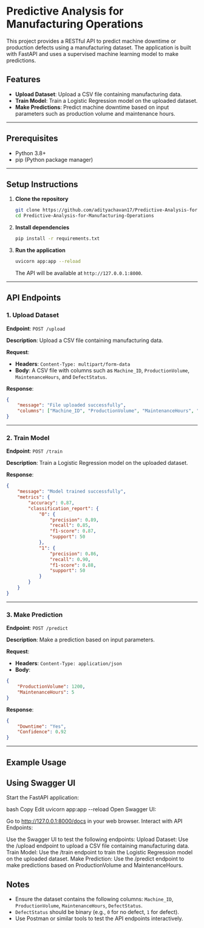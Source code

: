 # Predictive Analysis for Manufacturing Operations

This project provides a RESTful API to predict machine downtime or production defects using a manufacturing dataset. The application is built with FastAPI and uses a supervised machine learning model to make predictions.

## Features

- **Upload Dataset**: Upload a CSV file containing manufacturing data.
- **Train Model**: Train a Logistic Regression model on the uploaded dataset.
- **Make Predictions**: Predict machine downtime based on input parameters such as production volume and maintenance hours.

---

## Prerequisites

- Python 3.8+
- pip (Python package manager)

---

## Setup Instructions

1. **Clone the repository**

   ```bash
   git clone https://github.com/adityachavan17/Predictive-Analysis-for-Manufacturing-Operations.git
   cd Predictive-Analysis-for-Manufacturing-Operations

   ```

2. **Install dependencies**

   ```bash
   pip install -r requirements.txt
   ```

3. **Run the application**

   ```bash
   uvicorn app:app --reload
   ```

   The API will be available at `http://127.0.0.1:8000`.

---

## API Endpoints

### 1. Upload Dataset

**Endpoint**: `POST /upload`

**Description**: Upload a CSV file containing manufacturing data.

**Request**:

- **Headers**: `Content-Type: multipart/form-data`
- **Body**: A CSV file with columns such as `Machine_ID`, `ProductionVolume`, `MaintenanceHours`, and `DefectStatus`.

**Response**:

```json
{
    "message": "File uploaded successfully",
    "columns": ["Machine_ID", "ProductionVolume", "MaintenanceHours", "DefectStatus"]
}
```

---

### 2. Train Model

**Endpoint**: `POST /train`

**Description**: Train a Logistic Regression model on the uploaded dataset.

**Response**:

```json
{
    "message": "Model trained successfully",
    "metrics": {
        "accuracy": 0.87,
        "classification_report": {
            "0": {
                "precision": 0.89,
                "recall": 0.85,
                "f1-score": 0.87,
                "support": 50
            },
            "1": {
                "precision": 0.86,
                "recall": 0.90,
                "f1-score": 0.88,
                "support": 50
            }
        }
    }
}
```

---

### 3. Make Prediction

**Endpoint**: `POST /predict`

**Description**: Make a prediction based on input parameters.

**Request**:

- **Headers**: `Content-Type: application/json`
- **Body**:

```json
{
    "ProductionVolume": 1200,
    "MaintenanceHours": 5
}
```

**Response**:

```json
{
    "Downtime": "Yes",
    "Confidence": 0.92
}
```

---

## Example Usage

## Using Swagger UI
Start the FastAPI application:

bash
Copy
Edit
uvicorn app:app --reload
Open Swagger UI:

Go to http://127.0.0.1:8000/docs in your web browser.
Interact with API Endpoints:

Use the Swagger UI to test the following endpoints:
Upload Dataset: Use the /upload endpoint to upload a CSV file containing manufacturing data.
Train Model: Use the /train endpoint to train the Logistic Regression model on the uploaded dataset.
Make Prediction: Use the /predict endpoint to make predictions based on ProductionVolume and MaintenanceHours.

## Notes

- Ensure the dataset contains the following columns: `Machine_ID`, `ProductionVolume`, `MaintenanceHours`, `DefectStatus`.
- `DefectStatus` should be binary (e.g., `0` for no defect, `1` for defect).
- Use Postman or similar tools to test the API endpoints interactively.

